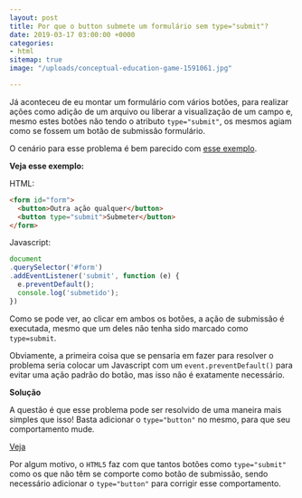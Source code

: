```yaml
---
layout: post
title: Por que o button submete um formulário sem type="submit"?
date: 2019-03-17 03:00:00 +0000
categories:
- html
sitemap: true
image: "/uploads/conceptual-education-game-1591061.jpg"

---
```

Já aconteceu de eu montar um formulário com vários botões, para realizar ações como adição de um arquivo ou liberar a visualização de um campo e, mesmo estes botões não tendo o atributo `type="submit"`, os mesmos agiam como se fossem um botão de submissão formulário.

O cenário para esse problema é bem parecido com [esse exemplo](https://codepen.io/wallacemaxters/pen/vPrENK).

**Veja esse exemplo:**

HTML:

```html
<form id="form">
  <button>Outra ação qualquer</button>
  <button type="submit">Submeter</button>
</form>
```

Javascript:

```javascript
document
.querySelector('#form')
.addEventListener('submit', function (e) {
  e.preventDefault();
  console.log('submetido');
})
```

Como se pode ver, ao clicar em ambos os botões, a ação de submissão é executada, mesmo que um deles não tenha sido marcado como `type=submit`.

Obviamente, a primeira coisa que se pensaria em fazer para resolver o problema seria colocar um Javascript com um `event.preventDefault()` para evitar uma ação padrão do botão, mas isso não é exatamente necessário.

**Solução**

A questão é que esse problema pode ser resolvido de uma maneira mais simples que isso!
Basta adicionar o `type="button"` no mesmo, para que seu comportamento mude.

[Veja](https://codepen.io/wallacemaxters/pen/pYKvyO)

Por algum motivo, o `HTML5` faz com que tantos botões como `type="submit"` como os que não têm se comporte como botão de submissão, sendo necessário adicionar o `type="button"` para corrigir esse comportamento.